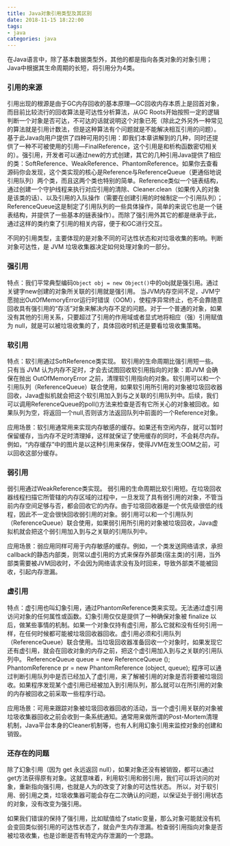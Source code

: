 ```yaml
---
title: Java对象引用类型及其区别
date: 2018-11-15 18:22:00
tags: 
- java
categories: java
---
```


在Java语言中，除了基本数据类型外，其他的都是指向各类对象的对象引用；Java中根据其生命周期的长短，将引用分为4类。

<!-- more -->
### 引用的来源

引用出现的根源是由于GC内存回收的基本原理—GC回收内存本质上是回首对象，而目前比较流行的回收算法是可达性分析算法，从GC Roots开始按照一定的逻辑判断一个对象是否可达，不可达的话就说明这个对象已死（除此之外另外一种常见的算法就是引用计数法，但是这种算法有个问题就是不能解决相互引用的问题）。基于此Java向用户提供了四种可用的引用：即我们本章讲解到的几种，同时还提供了一种不可被使用的引用—FinalReference，这个引用是和析构函数密切相关的）。强引用，开发者可以通过new的方式创建，其它的几种引用Java提供了相应的类：SoftReference、WeakReference、PhantomReference。如果你去查看源码你会发现，这个类实现的核心是Reference与ReferenceQueue（更通俗地说引用队列）两个类，而且这两个类也特别的简单。Reference类似一个链表结构，通过创建一个守护线程来执行对应引用的清除、Cleaner.clean（如果传入的对象是该类的话）、以及引用的入队操作（需要在创建引用的时候制定一个引用队列）；ReferenceQueue这是制定了引用队列的一些具体操作，简单的来说它也是一个链表结构，并提供了一些基本的链表操作）。而除了强引用外其它的都是继承于此，通过这样的类约束了引用的相关内容，便于和GC进行交互。

不同的引用类型，主要体现的是对象不同的可达性状态和对垃圾收集的影响。判断对象可达性，是 JVM 垃圾收集器决定如何处理对象的一部分。
### 强引用

特点：我们平常典型编码`Object obj = new Object()`中的obj就是强引用。通过关键字new创建的对象所关联的引用就是强引用。 当JVM内存空间不足，JVM宁愿抛出OutOfMemoryError运行时错误（OOM），使程序异常终止，也不会靠随意回收具有强引用的“存活”对象来解决内存不足的问题。对于一个普通的对象，如果没有其他的引用关系，只要超过了引用的作用域或者显式地将相应（强）引用赋值为 null，就是可以被垃圾收集的了，具体回收时机还是要看垃圾收集策略。

### 软引用

特点：软引用通过SoftReference类实现。 软引用的生命周期比强引用短一些。只有当 JVM 认为内存不足时，才会去试图回收软引用指向的对象：即JVM 会确保在抛出 OutOfMemoryError 之前，清理软引用指向的对象。软引用可以和一个引用队列（ReferenceQueue）联合使用，如果软引用所引用的对象被垃圾回收器回收，Java虚拟机就会把这个软引用加入到与之关联的引用队列中。后续，我们可以调用ReferenceQueue的poll()方法来检查是否有它所关心的对象被回收。如果队列为空，将返回一个null,否则该方法返回队列中前面的一个Reference对象。

应用场景：软引用通常用来实现内存敏感的缓存。如果还有空闲内存，就可以暂时保留缓存，当内存不足时清理掉，这样就保证了使用缓存的同时，不会耗尽内存。例如，“内存缓存”中的图片是以这种引用来保存，使得JVM在发生OOM之前，可以回收这部分缓存。

### 弱引用

弱引用通过WeakReference类实现。 弱引用的生命周期比软引用短。在垃圾回收器线程扫描它所管辖的内存区域的过程中，一旦发现了具有弱引用的对象，不管当前内存空间足够与否，都会回收它的内存。由于垃圾回收器是一个优先级很低的线程，因此不一定会很快回收弱引用的对象。弱引用可以和一个引用队列（ReferenceQueue）联合使用，如果弱引用所引用的对象被垃圾回收，Java虚拟机就会把这个弱引用加入到与之关联的引用队列中。

应用场景：弱应用同样可用于内存敏感的缓存。例如，一个类发送网络请求，承担callback的静态内部类，则常以虚引用的方式来保存外部类(宿主类)的引用，当外部类需要被JVM回收时，不会因为网络请求没有及时回来，导致外部类不能被回收，引起内存泄漏。

### 虚引用

特点：虚引用也叫幻象引用，通过PhantomReference类来实现。无法通过虚引用访问对象的任何属性或函数。幻象引用仅仅是提供了一种确保对象被 finalize 以后，做某些事情的机制。如果一个对象仅持有虚引用，那么它就和没有任何引用一样，在任何时候都可能被垃圾回收器回收。虚引用必须和引用队列 （ReferenceQueue）联合使用。当垃圾回收器准备回收一个对象时，如果发现它还有虚引用，就会在回收对象的内存之前，把这个虚引用加入到与之关联的引用队列中。
ReferenceQueue queue = new ReferenceQueue ();
PhantomReference pr = new PhantomReference (object, queue); 
程序可以通过判断引用队列中是否已经加入了虚引用，来了解被引用的对象是否将要被垃圾回收。如果程序发现某个虚引用已经被加入到引用队列，那么就可以在所引用的对象的内存被回收之前采取一些程序行动。

应用场景：可用来跟踪对象被垃圾回收器回收的活动，当一个虚引用关联的对象被垃圾收集器回收之前会收到一条系统通知。通常用来做所谓的Post-Mortem清理机制，Java平台本身的Cleaner机制等，也有人利用幻象引用来监控对象的创建和销毁。

### 还存在的问题

除了幻象引用（因为 get 永远返回 null），如果对象还没有被销毁，都可以通过get方法获得原有对象。这就意味着，利用软引用和弱引用，我们可以将访问的对象，重新指向强引用，也就是人为的改变了对象的可达性状态。
所以，对于软引用、弱引用之类，垃圾收集器可能会存在二次确认的问题，以保证处于弱引用状态的对象，没有改变为强引用。

如果我们错误的保持了强引用，比如赋值给了static变量，那么对象可能就没有机会变回类似弱引用的可达性状态了，就会产生内存泄漏。检查弱引用指向对象是否被垃圾收集，也是诊断是否有特定内存泄漏的一个思路。

